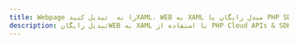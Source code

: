 ---title: Webpage را به  تبدیل کنیدXAML، WEB به XAML مبدل رایگان یا PHP SDKdescription: تبدیل رایگانWEB به XAML با استفاده از PHP Cloud APIs & SDK همچنین اسناد PDF را در Cloud ایجاد، ویرایش و رندر کنید.---